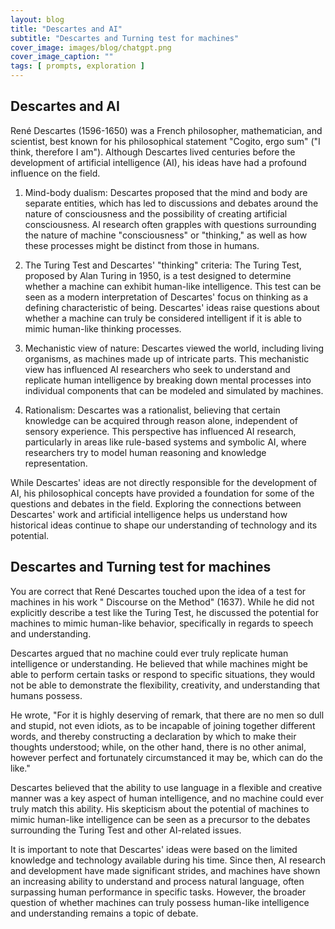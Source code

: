 ```yaml
---
layout: blog
title: "Descartes and AI"
subtitle: "Descartes and Turning test for machines"
cover_image: images/blog/chatgpt.png
cover_image_caption: ""
tags: [ prompts, exploration ]
---
```


## Descartes and AI

René Descartes (1596-1650) was a French philosopher, mathematician, and scientist, best known for
his philosophical statement "Cogito, ergo sum" ("I think, therefore I am"). Although Descartes lived
centuries before the development of artificial intelligence (AI), his ideas have had a profound
influence on the field.

1. Mind-body dualism: Descartes proposed that the mind and body are separate entities, which has led
   to discussions and debates around the nature of consciousness and the possibility of creating
   artificial consciousness. AI research often grapples with questions surrounding the nature of
   machine "consciousness" or "thinking," as well as how these processes might be distinct from
   those in humans.

2. The Turing Test and Descartes' "thinking" criteria: The Turing Test, proposed by Alan Turing in
   1950, is a test designed to determine whether a machine can exhibit human-like intelligence. This
   test can be seen as a modern interpretation of Descartes' focus on thinking as a defining
   characteristic of being. Descartes' ideas raise questions about whether a machine can truly be
   considered intelligent if it is able to mimic human-like thinking processes.

3. Mechanistic view of nature: Descartes viewed the world, including living organisms, as machines
   made up of intricate parts. This mechanistic view has influenced AI researchers who seek to
   understand and replicate human intelligence by breaking down mental processes into individual
   components that can be modeled and simulated by machines.

4. Rationalism: Descartes was a rationalist, believing that certain knowledge can be acquired
   through reason alone, independent of sensory experience. This perspective has influenced AI
   research, particularly in areas like rule-based systems and symbolic AI, where researchers try to
   model human reasoning and knowledge representation.

While Descartes' ideas are not directly responsible for the development of AI, his philosophical
concepts have provided a foundation for some of the questions and debates in the field. Exploring
the connections between Descartes' work and artificial intelligence helps us understand how
historical ideas continue to shape our understanding of technology and its potential.

## Descartes and Turning test for machines

You are correct that René Descartes touched upon the idea of a test for machines in his work "
Discourse on the Method" (1637). While he did not explicitly describe a test like the Turing Test,
he discussed the potential for machines to mimic human-like behavior, specifically in regards to
speech and understanding.

Descartes argued that no machine could ever truly replicate human intelligence or understanding. He
believed that while machines might be able to perform certain tasks or respond to specific
situations, they would not be able to demonstrate the flexibility, creativity, and understanding
that humans possess.

He wrote, "For it is highly deserving of remark, that there are no men so dull and stupid, not even
idiots, as to be incapable of joining together different words, and thereby constructing a
declaration by which to make their thoughts understood; while, on the other hand, there is no other
animal, however perfect and fortunately circumstanced it may be, which can do the like."

Descartes believed that the ability to use language in a flexible and creative manner was a key
aspect of human intelligence, and no machine could ever truly match this ability. His skepticism
about the potential of machines to mimic human-like intelligence can be seen as a precursor to the
debates surrounding the Turing Test and other AI-related issues.

It is important to note that Descartes' ideas were based on the limited knowledge and technology
available during his time. Since then, AI research and development have made significant strides,
and machines have shown an increasing ability to understand and process natural language, often
surpassing human performance in specific tasks. However, the broader question of whether machines
can truly possess human-like intelligence and understanding remains a topic of debate.



